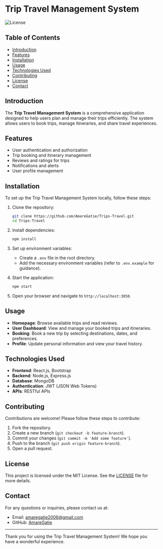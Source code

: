 # Trip Travel Management System

![License](https://img.shields.io/badge/license-MIT-blue.svg)

## Table of Contents

- [Introduction](#introduction)
- [Features](#features)
- [Installation](#installation)
- [Usage](#usage)
- [Technologies Used](#technologies-used)
- [Contributing](#contributing)
- [License](#license)
- [Contact](#contact)

## Introduction

The **Trip Travel Management System** is a comprehensive application designed to help users plan and manage their trips efficiently. The system allows users to book trips, manage itineraries, and share travel experiences.

## Features

- User authentication and authorization
- Trip booking and itinerary management
- Reviews and ratings for trips
- Notifications and alerts
- User profile management

## Installation

To set up the Trip Travel Management System locally, follow these steps:

1. Clone the repository:
    ```sh
    git clone https://github.com/AmareGatie/Trips-Travel.git
    cd Trips-Travel
    ```

2. Install dependencies:
    ```sh
    npm install
    ```

3. Set up environment variables:
    - Create a `.env` file in the root directory.
    - Add the necessary environment variables (refer to `.env.example` for guidance).

4. Start the application:
    ```sh
    npm start
    ```

5. Open your browser and navigate to `http://localhost:3050`.

## Usage

- **Homepage**: Browse available trips and read reviews.
- **User Dashboard**: View and manage your booked trips and itineraries.
- **Booking**: Book a new trip by selecting destinations, dates, and preferences.
- **Profile**: Update personal information and view your travel history.

## Technologies Used

- **Frontend**: React.js, Bootstrap
- **Backend**: Node.js, Express.js
- **Database**: MongoDB
- **Authentication**: JWT (JSON Web Tokens)
- **APIs**: RESTful APIs

## Contributing

Contributions are welcome! Please follow these steps to contribute:

1. Fork the repository.
2. Create a new branch (`git checkout -b feature-branch`).
3. Commit your changes (`git commit -m 'Add some feature'`).
4. Push to the branch (`git push origin feature-branch`).
5. Open a pull request.

## License

This project is licensed under the MIT License. See the [LICENSE](LICENSE) file for more details.

## Contact

For any questions or inquiries, please contact us at:
- Email: amaregatie2006@gmail.com
- GitHub: [AmareGatie](https://github.com/AmareGatie)

---

Thank you for using the Trip Travel Management System! We hope you have a wonderful experience.
